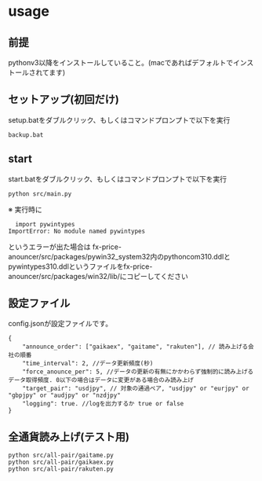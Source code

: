 # usage

## 前提
pythonv3以降をインストールしていること。(macであればデフォルトでインストールされてます)

## セットアップ(初回だけ)
setup.batをダブルクリック、もしくはコマンドプロンプトで以下を実行
```
backup.bat
```


## start
start.batをダブルクリック、もしくはコマンドプロンプトで以下を実行
```
python src/main.py
```

※ 実行時に
```
  import pywintypes
ImportError: No module named pywintypes
```
というエラーが出た場合は fx-price-anouncer/src/packages/pywin32_system32内のpythoncom310.ddlとpywintypes310.ddlというファイルをfx-price-anouncer/src/packages/win32/lib/にコピーしてください


## 設定ファイル
config.jsonが設定ファイルです。
```
{
    "announce_order": ["gaikaex", "gaitame", "rakuten"], // 読み上げる会社の順番
    "time_interval": 2, //データ更新頻度(秒)
    "force_anounce_per": 5, //データの更新の有無にかかわらず強制的に読み上げるデータ取得頻度. 0以下の場合はデータに変更がある場合のみ読み上げ
    "target_pair": "usdjpy", // 対象の通過ペア, "usdjpy" or "eurjpy" or "gbpjpy" or "audjpy" or "nzdjpy"
    "logging": true. //logを出力するか true or false
}
```

## 全通貨読み上げ(テスト用)
```
python src/all-pair/gaitame.py
python src/all-pair/gaikaex.py
python src/all-pair/rakuten.py
```
